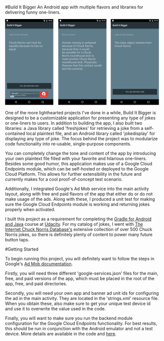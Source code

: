 #Build It Bigger
An Android app with multiple flavors and libraries for delivering funny one-liners.

![Build It Bigger Preview Image](/Build_It_Bigger_Preview_Image.png?raw=true)

One of the more lighthearted projects I've done in a while, Build It Bigger is designed to be a customizable application for presenting any type of jokes or one-liners to users. In addition to building the app, I also built two libraries: a Java library called 'freshjokes' for retrieving a joke from a self-contained local plaintext file, and an Android library called 'jokedisplay' for displaying any type of joke. The focus behind the project was to modularize code functionality into re-usable, single-purpose components. 

You can completely change the tone and content of the app by introducing your own plaintext file filled with your favorite and hilarious one-liners. Besides some good humor, this application makes use of a Google Cloud Endpoints module, which can be self-hosted or deployed to the Google Cloud Platform. This allows for further extensibility in the future and currently makes for a cool proof-of-concept test scenario. 

Additionally, I integrated Google's Ad Mob service into the main activity layout, along with free and paid flavors of the app that either do or do not make usage of the ads. Along with these, I produced a unit test for making sure the Google Cloud Endpoints module is working and returning jokes properly when activated.  

I built this project as a requirement for completing the [Gradle for Android and Java](https://www.udacity.com/course/gradle-for-android-and-java--ud867) course at [Udacity](https://www.udacity.com/). For my catalog of jokes, I went with [The Internet Chuck Norris Database's](http://www.icndb.com/) extensive collection of over 500 Chuck Norris jokes, so there is definitely plenty of content to power many future button taps.

#Getting Started

To begin running this project, you will definitely want to follow the steps in Google's [Ad Mob documentation](https://firebase.google.com/docs/admob/android/quick-start). 

Firstly, you will need three different 'google-services.json' files for the main, free, and paid versions of the app, which must be placed in the root of the app, free, and paid directories.

Secondly, you will need your own app and banner ad unit ids for configuring the ad in the main activity. They are located in the 'strings.xml' resource file. When you obtain these, also make sure to get your unique test device id and use it to overwrite the value used in the code.

Finally, you will want to make sure you run the backend module configuration for the Google Cloud Endpoints functionality. For best results, this should be run in conjunction with the Android emulator and not a test device. More details are available in the code and [here](https://github.com/GoogleCloudPlatform/gradle-appengine-templates/tree/master/HelloEndpoints).
